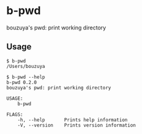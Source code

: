 # b-pwd

bouzuya's pwd: print working directory

## Usage

```console
$ b-pwd
/Users/bouzuya

$ b-pwd --help
b-pwd 0.2.0
bouzuya's pwd: print working directory

USAGE:
    b-pwd

FLAGS:
    -h, --help       Prints help information
    -V, --version    Prints version information
```
